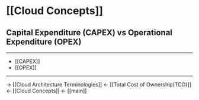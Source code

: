 # [[Cloud Concepts]]
## Capital Expenditure (CAPEX) vs Operational Expenditure (OPEX)

<hr>

- [[CAPEX]] 
- [[OPEX]]

<hr>



-> [[Cloud Architecture Terminologies]]
<- [[Total Cost of Ownership(TCO)]]
<- [[Cloud Concepts]] 
<- [[main]]

